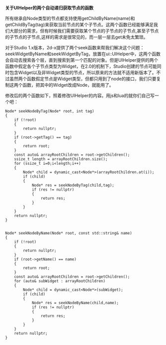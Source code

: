 **关于UIHelper的两个自动递归获取节点的函数**
 
所有继承自Node类型的节点都支持使用getChildByName(name)和getChildByTag(tag)来获取当前节点的某个子节点。这两个函数已经能够满足我们大部分的需求，但有时候我们需要获取某个节点的子节点的子节点,甚至子节点的子节点的子节点,这样的需求是很常见的，而一层一层去get未免太繁琐。 

对于Studio 1.x版本，2d-x提供了两个seek函数来帮我们解决这个问题：seekWidgetByName和seekWidgetByTag，放置在ui::UIHelper中，这两个函数会自动去搜索各个层，直到搜索到第一个匹配的对象。但是UIHelper提供的两个函数中假定各个子节点类型为Widget，在2.0的机制下，Studio创建的节点可能同时包含Widget以及非Widget类型的节点，所以原来的方法就不适用新版本了。不过虽然两个函数假定节点是Widget类型，但都只用到了node的接口，我们只要复制这两个函数，把其中的Widget改成Node，就能用了。 

修改后的两个函数如下，照着修改UIHelper的内容。用js和lua的就你们自己写一个吧：

    Node* seekNodeByTag(Node* root, int tag)
    { 
	    if (!root) 
	    { 
	        return nullptr; 
	    } 
	    if (root->getTag() == tag) 
	    { 
	        return root; 
	    } 
	    const auto& arrayRootChildren = root->getChildren(); 
	    ssize_t length = arrayRootChildren.size(); 
	    for (ssize_t i=0;i<length;i++) 
	    { 
	        Node* child = dynamic_cast<Node*>(arrayRootChildren.at(i)); 
	        if (child) 
	        { 
	            Node* res = seekNodeByTag(child,tag); 
	            if (res != nullptr) 
	            { 
	                return res; 
	            } 
	        } 
	    } 
	    return nullptr; 
	} 
     
     
    Node* seekNodeByName(Node* root, const std::string& name) 
    { 
        if (!root) 
        { 
            return nullptr; 
        } 
        if (root->getName() == name) 
        { 
            return root; 
        } 
        const auto& arrayRootChildren = root->getChildren(); 
        for (auto& subWidget : arrayRootChildren) 
        { 
            Node* child = dynamic_cast<Node*>(subWidget); 
            if (child) 
            { 
                Node* res = seekNodeByName(child,name); 
                if (res != nullptr) 
                { 
                    return res; 
                } 
            } 
        } 
        return nullptr; 
    } 
     